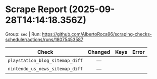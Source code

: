 # Scrape Report (2025-09-28T14:14:18.356Z)

Group: `seo`  |  Run: https://github.com/AlbertoRoca96/scraping-checks-scheduler/actions/runs/18075453587

| Check | Changed | Keys | Error |
|---|:---:|:--|:--|
| `playstation_blog_sitemap_diff` | — |  |  |
| `nintendo_us_news_sitemap_diff` | — |  |  |
